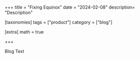 +++
title = "Fixing Equinox"
date = "2024-02-08"
description= "Description"

[taxonomies]
tags = ["product"]
category = ["blog"]

[extra]
math = true

+++

Blog Text